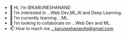 - 👋 Hi, I’m @KARUNESHANAND
- 👀 I’m interested in ...Web Dev,ML,AI and Deep Learning.
- 🌱 I’m currently learning ...ML.
- 💞️ I’m looking to collaborate on ...Web Dev and ML.
- 📫 How to reach me ...karuneshanandg@gmail.com


